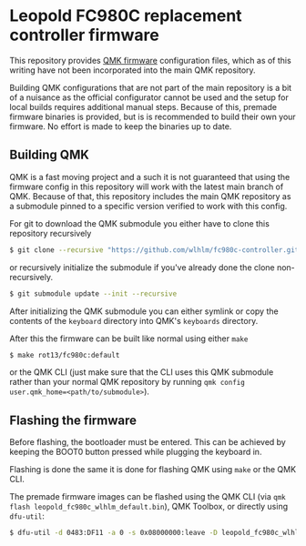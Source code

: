 Leopold FC980C replacement controller firmware
==============================================

This repository provides [QMK firmware][QMK] configuration files, which as of
this writing have not been incorporated into the main QMK repository.

Building QMK configurations that are not part of the main repository is a bit of
a nuisance as the official configurator cannot be used and the setup for local
builds requires additional manual steps. Because of this, premade firmware
binaries is provided, but is is recommended to build their own your firmware. No
effort is made to keep the binaries up to date.

[QMK]: https://qmk.fm/

Building QMK
------------

QMK is a fast moving project and a such it is not guaranteed that using the
firmware config in this repository will work with the latest main branch of QMK.
Because of that, this repository includes the main QMK repository as a submodule
pinned to a specific version verified to work with this config.

For git to download the QMK submodule you either have to clone this repository
recursively

```bash
$ git clone --recursive "https://github.com/wlhlm/fc980c-controller.git"
```

or recursively initialize the submodule if you've already done the clone
non-recursively.

```bash
$ git submodule update --init --recursive
```

After initializing the QMK submodule you can either symlink or copy the contents
of the `keyboard` directory into QMK's `keyboards` directory.

After this the firmware can be built like normal using either `make`

```bash
$ make rot13/fc980c:default
```

or the QMK CLI (just make sure that the CLI uses this QMK submodule rather than
your normal QMK repository by running
`qmk config user.qmk_home=<path/to/submodule>`).

Flashing the firmware
---------------------

Before flashing, the bootloader must be entered. This can be achieved by
keeping the BOOT0 button pressed while plugging the keyboard in.

Flashing is done the same it is done for flashing QMK using `make` or the QMK
CLI.

The premade firmware images can be flashed using the QMK CLI (via
`qmk flash leopold_fc980c_wlhlm_default.bin`), QMK Toolbox, or directly using
`dfu-util`:

```bash
$ dfu-util -d 0483:DF11 -a 0 -s 0x08000000:leave -D leopold_fc980c_wlhlm_default.bin

```

